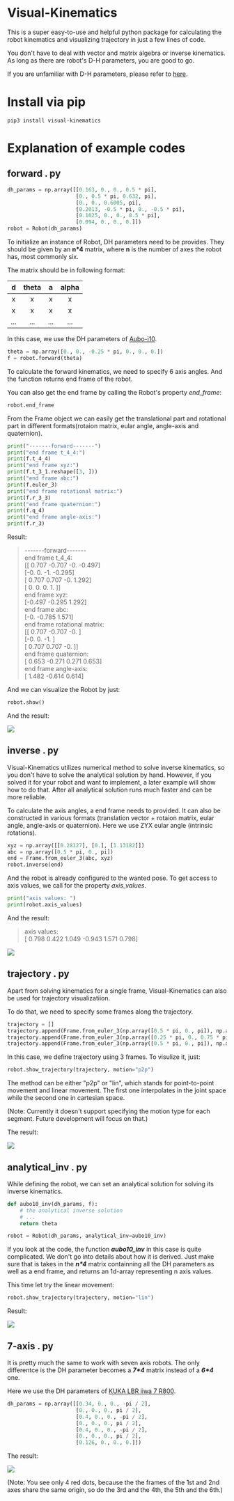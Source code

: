 # Visual-Kinematics

This is a super easy-to-use and helpful python package for calculating the robot kinematics and visualizing trajectory in just a few lines of code.  

You don't have to deal with vector and matrix algebra or inverse kinematics. As long as there are robot's D-H parameters, you are good to go.

If you are unfamiliar with D-H parameters, please refer to [here](https://en.wikipedia.org/wiki/Denavit%E2%80%93Hartenberg_parameters).  

# Install via pip

```
pip3 install visual-kinematics
```

# Explanation of example codes

## forward . py

```python
dh_params = np.array([[0.163, 0., 0., 0.5 * pi],
                      [0., 0.5 * pi, 0.632, pi],
                      [0., 0., 0.6005, pi],
                      [0.2013, -0.5 * pi, 0., -0.5 * pi],
                      [0.1025, 0., 0., 0.5 * pi],
                      [0.094, 0., 0., 0.]])
robot = Robot(dh_params)
```

To initialize an instance of Robot, DH parameters need to be provides. They should be given by an **n*4** matrix, where **n** is the number of axes the robot has, most commonly six.

The matrix should be in following format:

|   d   | theta |   a   | alpha |
| :---: | :---: | :---: | :---: |
|   x   |   x   |   x   |   x   |
|   x   |   x   |   x   |   x   |
|  ...  |  ...  |  ...  |  ...  |

In this case, we use the DH parameters of [Aubo-i10](https://aubo-robotics.com/products/aubo-i10/).

```python
theta = np.array([0., 0., -0.25 * pi, 0., 0., 0.])
f = robot.forward(theta)
```

To calculate the forward kinematics, we need to specify 6 axis angles. And the function returns end frame of the robot.  

You can also get the end frame by calling the Robot's property *end_frame*:
```python
robot.end_frame
```

From the Frame object we can easily get the translational part and rotational part in different formats(rotaion matrix, eular angle, angle-axis and quaternion).

```python
print("-------forward-------")
print("end frame t_4_4:")
print(f.t_4_4)
print("end frame xyz:")
print(f.t_3_1.reshape([3, ]))
print("end frame abc:")
print(f.euler_3)
print("end frame rotational matrix:")
print(f.r_3_3)
print("end frame quaternion:")
print(f.q_4)
print("end frame angle-axis:")
print(f.r_3)
```
Result:
> -------forward-------  
end frame t_4_4:  
[[ 0.707 -0.707 -0.    -0.497]  
 [-0.     0.    -1.    -0.295]  
 [ 0.707  0.707 -0.     1.292]  
 [ 0.     0.     0.     1.   ]]  
end frame xyz:  
[-0.497 -0.295  1.292]  
end frame abc:  
[-0.    -0.785  1.571]  
end frame rotational matrix:  
[[ 0.707 -0.707 -0.   ]  
 [-0.     0.    -1.   ]  
 [ 0.707  0.707 -0.   ]]  
end frame quaternion:  
[ 0.653 -0.271  0.271  0.653]  
end frame angle-axis:   
[ 1.482 -0.614  0.614]  

And we can visualize the Robot by just:

```python
robot.show()
```

And the result:  

![](https://github.com/dbddqy/visual_kinematics/blob/master/pics/forward.png?raw=true)

## inverse . py

Visual-Kinematics utilizes numerical method to solve inverse kinematics, so you don't have to solve the analytical solution by hand. However, if you solved it for your robot and want to implement, a later example will show how to do that. After all analytical solution runs much faster and can be more reliable.

To calculate the axis angles, a end frame needs to provided. It can also be constructed in various formats (translation vector + rotaion matrix, eular angle, angle-axis or quaternion). Here we use ZYX eular angle (intrinsic rotations).

```python
xyz = np.array([[0.28127], [0.], [1.13182]])
abc = np.array([0.5 * pi, 0., pi])
end = Frame.from_euler_3(abc, xyz)
robot.inverse(end)
```

And the robot is already configured to the wanted pose. To get access to axis values, we call for the property *axis_values*.

```python
print("axis values: ")
print(robot.axis_values)
```

And the result:

>axis values:   
[ 0.798  0.422  1.049 -0.943  1.571  0.798]

![](pics/inverse.png)

## trajectory . py

Apart from solving kinematics for a single frame, Visual-Kinematics can also be used for trajectory visualizatiion.

To do that, we need to specify some frames along the trajectory.

```python
trajectory = []
trajectory.append(Frame.from_euler_3(np.array([0.5 * pi, 0., pi]), np.array([[0.28127], [0.], [1.13182]])))
trajectory.append(Frame.from_euler_3(np.array([0.25 * pi, 0., 0.75 * pi]), np.array([[0.48127], [0.], [1.13182]])))
trajectory.append(Frame.from_euler_3(np.array([0.5 * pi, 0., pi]), np.array([[0.48127], [0.], [0.63182]])))
```

 In this case, we define trajectory using 3 frames. To visulize it, just:

```python
robot.show_trajectory(trajectory, motion="p2p")
```

The method can be either "p2p" or "lin", which stands for point-to-point movement and linear movement. The first one interpolates in the joint space while the second one in cartesian space.

(Note: Currently it doesn't support specifying the motion type for each segment. Future development will focus on that.)

The result:

![](pics/trajectory.gif)

## analytical_inv . py

While defining the robot, we can set an analytical solution for solving its inverse kinematics.

```python
def aubo10_inv(dh_params, f):
    # the analytical inverse solution
    # ...
    return theta

robot = Robot(dh_params, analytical_inv=aubo10_inv)
```

If you look at the code, the function ***aubo10_inv*** in this case is quite complicated. We don't go into details about how it is derived. Just make sure that is takes in the ***n\*4*** matrix containning all the DH parameters as well as a end frame, and returns an 1d-array representing n axis values.

This time let try the linear movement:

```python
robot.show_trajectory(trajectory, motion="lin")
```

Result:

![](pics/analytical_inv.gif)

## 7-axis . py

It is pretty much the same to work with seven axis robots. The only differentce is the DH parameter becomes a ***7\*4*** matrix instead of a ***6\*4*** one.

Here we use the DH parameters of [KUKA LBR iiwa 7 R800](https://www.kuka.com/en-au/products/robotics-systems/industrial-robots/lbr-iiwa).

```python
dh_params = np.array([[0.34, 0., 0., -pi / 2],
                      [0., 0., 0., pi / 2],
                      [0.4, 0., 0., -pi / 2],
                      [0., 0., 0., pi / 2],
                      [0.4, 0., 0., -pi / 2],
                      [0., 0., 0., pi / 2],
                      [0.126, 0., 0., 0.]])
```

The result:

![](pics/7-axis.gif)

(Note: You see only 4 red dots, because the the frames of the 1st and 2nd axes share the same origin, so do the 3rd and the 4th, the 5th and the 6th.)
